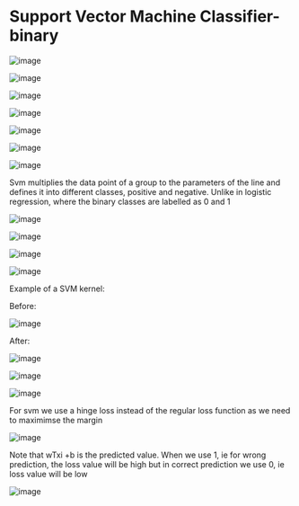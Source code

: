 # Support Vector Machine Classifier- binary

![image](https://github.com/kunalpaliwal13/60-Hours-of-ML/assets/143526414/40a2af5b-eee1-46ae-8557-12130cede1bf)

![image](https://github.com/kunalpaliwal13/60-Hours-of-ML/assets/143526414/95ba2f62-0d79-4949-852c-713b5c56afec)

![image](https://github.com/kunalpaliwal13/60-Hours-of-ML/assets/143526414/f38e3a01-4011-406d-b8a9-2cc308080ee2)

![image](https://github.com/kunalpaliwal13/60-Hours-of-ML/assets/143526414/be0b006b-366f-412c-9f45-d9717ce85843)

![image](https://github.com/kunalpaliwal13/60-Hours-of-ML/assets/143526414/4473ab0c-5ed7-4669-a8fb-a474ecea8f4b)

![image](https://github.com/kunalpaliwal13/60-Hours-of-ML/assets/143526414/f4ceb923-abbd-4113-9870-4dacb13a4abf)

![image](https://github.com/kunalpaliwal13/60-Hours-of-ML/assets/143526414/00894323-b8ec-4635-89f6-d14c8e0de569)

Svm multiplies the data point of  a group to the parameters of the line and defines it into different classes, positive and negative. Unlike in logistic regression, where the binary classes are labelled as 0 and 1

![image](https://github.com/kunalpaliwal13/60-Hours-of-ML/assets/143526414/7f442cd2-bc0b-482f-8701-a1533c8d0735)

![image](https://github.com/kunalpaliwal13/60-Hours-of-ML/assets/143526414/b3946e9c-c8b6-400a-8aea-7b590be6c68f)

![image](https://github.com/kunalpaliwal13/60-Hours-of-ML/assets/143526414/2674e661-5380-4776-aaaa-e024a61729f3)

![image](https://github.com/kunalpaliwal13/60-Hours-of-ML/assets/143526414/34dc3242-e516-4bd4-8f99-e1a9a43b3585)

Example of a SVM kernel:

Before:

![image](https://github.com/kunalpaliwal13/60-Hours-of-ML/assets/143526414/e9acb7b9-de74-427a-9e83-a89552c95854)

After:

![image](https://github.com/kunalpaliwal13/60-Hours-of-ML/assets/143526414/8d95b6ae-bb28-4556-81d4-ef0d969ce751)

![image](https://github.com/kunalpaliwal13/60-Hours-of-ML/assets/143526414/323dd914-ea46-4119-83f8-8c0b9597ed27)

![image](https://github.com/kunalpaliwal13/60-Hours-of-ML/assets/143526414/38081ee5-696e-45d2-b889-080b246fe339)

For svm we use a hinge loss instead of the regular loss function as we need to maximimse the margin

![image](https://github.com/kunalpaliwal13/60-Hours-of-ML/assets/143526414/c706d70f-5dc6-489c-9efc-c23f80418992)

Note that wTxi +b is the predicted value.
When we use 1, ie for wrong prediction, the loss value will be high but in correct prediction we use 0, ie loss value will be low

![image](https://github.com/kunalpaliwal13/60-Hours-of-ML/assets/143526414/19b3b7e5-7ab6-49d2-af91-17aa92d9172f)


